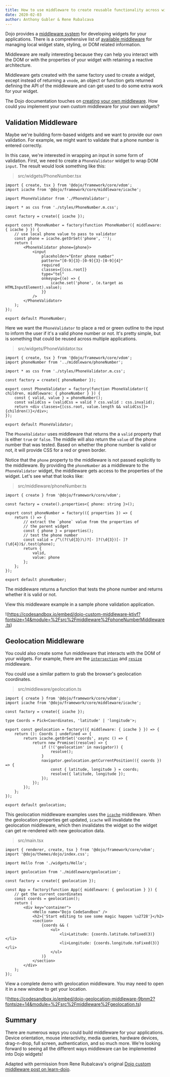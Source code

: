 ```yaml
---
title: How to use middleware to create reusable functionality across widgets
date: 2020-02-03
author: Anthony Gubler & Rene Rubalcava
---
```


Dojo provides a [middleware system](https://dojo.io/learn/middleware/introduction) for developing widgets for your applications. There is a comprehensive list of [available middleware](https://dojo.io/learn/middleware/available-middleware) for managing local widget state, styling, or DOM related information.

<!-- more -->

Middleware are really interesting because they can help you interact with the DOM or with the properties of your widget with retaining a reactive architecture.

Middleware gets created with the same factory used to create a widget, except instead of returning a `vnode`, an object or function gets returned defining the API of the middleware and can get used to do some extra work for your widget.

The Dojo documentation touches on [creating your own middleware](https://dojo.io/learn/middleware/middleware-fundamentals#creating-middleware). How could you implement your own custom middleware for your own widgets?

## Validation Middleware

Maybe we're building form-based widgets and we want to provide our own validation. For example, we might want to validate that a phone number is entered correctly.

In this case, we're interested in wrapping an input in some form of validation. First, we need to create a `PhoneValidator` widget to wrap DOM `input`. The result would look something like this:

> src/widgets/PhoneNumber.tsx

```tsx
import { create, tsx } from '@dojo/framework/core/vdom';
import icache from '@dojo/framework/core/middleware/icache';

import PhoneValidator from './PhoneValidator';

import * as css from './styles/PhoneNumber.m.css';

const factory = create({ icache });

export const PhoneNumber = factory(function PhoneNumber({ middleware: { icache } }) {
	// use local phone value to pass to validator
	const phone = icache.getOrSet('phone', '');
	return (
		<PhoneValidator phone={phone}>
			<input
				placeholder="Enter phone number"
				pattern="[0-9]{3}-[0-9]{3}-[0-9]{4}"
				required
				classes={[css.root]}
				type="tel"
				onkeyup={(e) => {
					icache.set('phone', (e.target as HTMLInputElement).value);
				}}
			/>
		</PhoneValidator>
	);
});

export default PhoneNumber;
```

Here we want the `PhoneValidator` to place a red or green outline to the input to inform the user if it's a valid phone number or not. It's pretty simple, but is something that could be reused across multiple applications.

> src/widgets/PhoneValidator.tsx

```tsx
import { create, tsx } from '@dojo/framework/core/vdom';
import phoneNumber from '../middleware/phoneNumber';

import * as css from './styles/PhoneValidator.m.css';

const factory = create({ phoneNumber });

export const PhoneValidator = factory(function PhoneValidator({ children, middleware: { phoneNumber } }) {
	const { valid, value } = phoneNumber();
	const validCss = (validCss = valid ? css.valid : css.invalid);
	return <div classes={[css.root, value.length && validCss]}>{children()}</div>;
});

export default PhoneValidator;
```

The `PhoneValidator` uses middleware that returns the a `valid` property that is either `true` or `false`. The middle will also return the `value` of the phone number that was tested. Based on whether the phone number is valid or not, it will provide CSS for a red or green border.

Notice that the `phone` property to the middleware is not passed explicitly to the middleware. By providing the `phoneNumber` as a middleware to the `PhoneValidator` widget, the middleware gets access to the properties of the widget. Let's see what that looks like:

> src/middleware/phoneNumber.ts

```tsx
import { create } from '@dojo/framework/core/vdom';

const factory = create().properties<{ phone: string }>();

export const phoneNumber = factory(({ properties }) => {
	return () => {
		// extract the `phone` value from the properties of
		// the parent widget
		const { phone } = properties();
		// test the phone number
		const valid = /^\(?(\d{3})\)?[- ]?(\d{3})[- ]?(\d{4})$/.test(phone);
		return {
			valid,
			value: phone
		};
	};
});

export default phoneNumber;
```

The middleware returns a function that tests the phone number and returns whether it is valid or not.

View this middleware example in a sample phone validation application.

!(https://codesandbox.io/embed/dojo-custom-middleware-ktivf?fontsize=14&module=%2Fsrc%2Fmiddleware%2FphoneNumberMiddleware.ts)

## Geolocation Middleware

You could also create some fun middleware that interacts with the DOM of your widgets. For example, there are the [`intersection`](https://dojo.io/learn/middleware/available-middleware#intersection) and [`resize`](https://dojo.io/learn/middleware/available-middleware#resize) middleware.

You could use a similar pattern to grab the browser's geolocation coordinates.

> src/middleware/geolocation.ts

```tsx
import { create } from '@dojo/framework/core/vdom';
import icache from '@dojo/framework/core/middleware/icache';

const factory = create({ icache });

type Coords = Pick<Coordinates, 'latitude' | 'longitude'>;

export const geolocation = factory(({ middleware: { icache } }) => {
	return (): Coords | undefined => {
		return icache.getOrSet('coords', async () => {
			return new Promise((resolve) => {
				if (!('geolocation' in navigator)) {
					resolve();
				}
				navigator.geolocation.getCurrentPosition(({ coords }) => {
					const { latitude, longitude } = coords;
					resolve({ latitude, longitude });
				});
			});
		});
	};
});

export default geolocation;
```

This geolocation middleware examples uses the [`icache`](https://dojo.io/learn/middleware/available-middleware#icache) middleware. When the geolocation properties get updated, `icache` will invalidate the geolocation middleware, which then invalidates the widget so the widget can get re-rendered with new geolocation data.

> src/main.tsx

```tsx
import { renderer, create, tsx } from '@dojo/framework/core/vdom';
import '@dojo/themes/dojo/index.css';

import Hello from './widgets/Hello';

import geolocation from './middleware/geolocation';

const factory = create({ geolocation });

const App = factory(function App({ middleware: { geolocation } }) {
	// get the current coordinates
	const coords = geolocation();
	return (
		<div key="container">
			<Hello name="Dojo CodeSandbox" />
			<h2>{'Start editing to see some magic happen \u2728'}</h2>
			<section>
				{coords && (
					<ul>
						<li>Latitude: {coords.latitude.toFixed(3)}</li>
						<li>Longitude: {coords.longitude.toFixed(3)}</li>
					</ul>
				)}
			</section>
		</div>
	);
});
```

View a complete demo with geolocation middleware. You may need to open it in a new window to get your location.

!(https://codesandbox.io/embed/dojo-geolocation-middleware-9bnm2?fontsize=14&module=%2Fsrc%2Fmiddleware%2Fgeolocation.ts)

## Summary

There are numerous ways you could build middleware for your applications. Device orientation, mouse interactivity, media queries, hardware devices, drag-n-drop, full screen, authentication, and so much more. We're looking forward to seeing all the different ways middleware can be implemented into Dojo widgets!

Adapted with permission from Rene Rubalcava's original [Dojo custom middleware post on learn-dojo](https://learn-dojo.com/dojo-custom-middleware/).
